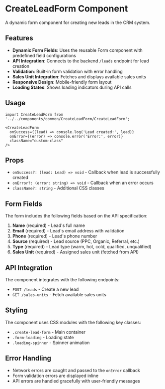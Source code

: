 # CreateLeadForm Component

A dynamic form component for creating new leads in the CRM system.

## Features

- **Dynamic Form Fields**: Uses the reusable Form component with predefined field configurations
- **API Integration**: Connects to the backend `/leads` endpoint for lead creation
- **Validation**: Built-in form validation with error handling
- **Sales Unit Integration**: Fetches and displays available sales units
- **Responsive Design**: Mobile-friendly form layout
- **Loading States**: Shows loading indicators during API calls

## Usage

```tsx
import CreateLeadForm from '../../components/common/CreateLeadForm/CreateLeadForm';

<CreateLeadForm
  onSuccess={(lead) => console.log('Lead created:', lead)}
  onError={(error) => console.error('Error:', error)}
  className="custom-class"
/>
```

## Props

- `onSuccess?: (lead: Lead) => void` - Callback when lead is successfully created
- `onError?: (error: string) => void` - Callback when an error occurs
- `className?: string` - Additional CSS classes

## Form Fields

The form includes the following fields based on the API specification:

1. **Name** (required) - Lead's full name
2. **Email** (required) - Lead's email address with validation
3. **Phone** (required) - Lead's phone number
4. **Source** (required) - Lead source (PPC, Organic, Referral, etc.)
5. **Type** (required) - Lead type (warm, hot, cold, qualified, unqualified)
6. **Sales Unit** (required) - Assigned sales unit (fetched from API)

## API Integration

The component integrates with the following endpoints:

- `POST /leads` - Create a new lead
- `GET /sales-units` - Fetch available sales units

## Styling

The component uses CSS modules with the following key classes:

- `.create-lead-form` - Main container
- `.form-loading` - Loading state
- `.loading-spinner` - Spinner animation

## Error Handling

- Network errors are caught and passed to the `onError` callback
- Form validation errors are displayed inline
- API errors are handled gracefully with user-friendly messages
